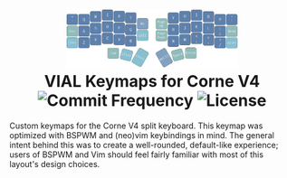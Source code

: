 <h1 align="center">
  <img src="https://github.com/Hudson-Liu/Corne-Keymap/blob/main/docs/Keyboard-Highlight.png" width="60%">
  <br>
  VIAL Keymaps for Corne V4
  <br>
  <img src="https://img.shields.io/github/commit-activity/y/Hudson-Liu/Corne-Keymap?style=for-the-badge&labelColor=%234c566a&color=%235e81ac" alt="Commit Frequency">
  <img src="https://img.shields.io/github/license/Hudson-Liu/Corne-Keymap?style=for-the-badge&labelColor=%234c566a&color=%235e81ac" alt="License">
</h1>
Custom keymaps for the Corne V4 split keyboard. This keymap was optimized with BSPWM and (neo)vim keybindings in mind. The general intent behind this was to create a well-rounded, default-like experience; users of BSPWM and Vim should feel fairly familiar with most of this layout's design choices.

